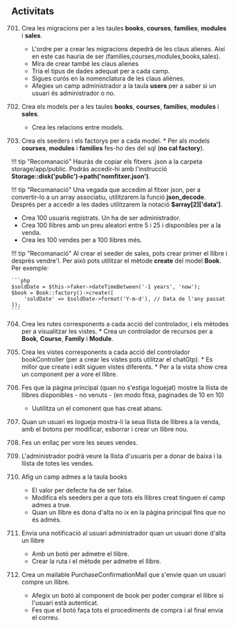 ## Activitats 


701. Crea les migracions per a les taules **books**, **courses**, **families**, **modules** i **sales**. 
     * L'ordre per a crear les migracions depedrà de les claus alienes. Així en este cas hauria de ser (families,courses,modules,books,sales).
     * Mira de crear també les claus alienes
     * Tria el tipus de dades adequat per a cada camp.
     * Sigues curós en la nomenclatura de les claus aliènes.
     * Afegiex un camp administrador a la taula **users** per a saber si un usuari és administrador o no.

702. Crea els models per a les taules **books**, **courses**, **families**, **modules** i **sales**. 
     * Crea les relacions entre models.

703. Crea els seeders i els factorys per a cada model.
    * Per als models **courses**, **modules** i **families** fes-ho des del sql (**no cal factory**).

!!! tip "Recomanació"
        Hauràs de copiar els fitxers .json a la carpeta storage/app/public. Podràs accedir-hi amb l'instrucció **Storage::disk('public')->path('nomfitxer.json')**.

!!! tip "Recomanació"
        Una vegada que accedim al fitxer json, per a convertir-lo a un array associatiu, utilitzarem la funció **json_decode**. Després per a accedir a les dades utilitzarem la notació **$array[2]['data']**.


* Crea 100 usuaris registrats. Un ha de ser administrador.
* Crea 100 llibres amb un preu aleatori entre 5 i 25 i disponibles per a la venda.
* Crea les 100 vendes per a 100 llibres més.

!!! tip "Recomanació"
    Al crear el seeder de sales, pots crear primer el llibre i desprès vendre'l. Per això pots utilitzar el mètode **create** del model **Book**. Per exemple:
    
    ```php
    $soldDate = $this->faker->dateTimeBetween('-1 years', 'now');
    $book = Book::factory()->create([
        'soldDate' => $soldDate->format('Y-m-d'), // Data de l'any passat
    ]);
    ```

704. Crea les rutes corresponents a cada acció del controlador, i els mètodes per a visualitzar les vistes. 
    * Crea un controlador de recursos per a **Book**, **Course**,  **Family** i **Module**.
705. Crea les vistes corresponents a cada acció del controlador bookController (per a crear les vistes pots utilitzar el chatGtp).
    * Es millor que create i edit siguen vistes diferents.
    * Per a la vista show crea un component per a vore el llibre.
     <x-book-card book="{{$book->id}}" />
706. Fes que la pàgina principal (quan no s'estiga loguejat) mostre la llista de llibres disponibles - no venuts - (en modo fitxa, paginades de 10 en 10) 
     * Uutilitza un el comonent que has creat abans.
707. Quan un usuari es logueja mostra-li la seua llista de llibres a la venda, amb el botons per modificar, esborrar i crear un llibre nou.
708. Fes un enllaç per vore les seues vendes.
709. L'administrador podrà veure la llista d'usuaris per a donar de baixa i la llista de totes les vendes.

720. Afig un camp admes a la taula books
     * El valor per defecte ha de ser false.
     * Modifica els seeders per a que tots els llibres creat tinguen el camp admes a true.
     * Quan un llibre es dona d'alta no ix en la pàgina principal fins que no és admés.
721. Envia una notificació al usuari administrador quan un usuari done d'alta un llibre
     * Amb un botó per admetre el llibre.
     * Crear la ruta i el mètode per admetre el llibre.
722. Crea un mailable PurchaseConfirmationMail que s'envie quan un usuari compre un llibre.
     * Afegix un botó al component de book per poder comprar el llibre si l'usuari està autenticat.
     * Fes que el botó faça tots el procediments de compra i al final envia el correu.
    
